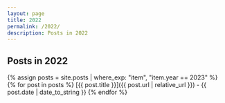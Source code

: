 ```yaml
---
layout: page
title: 2022
permalink: /2022/
description: Posts in 2022
---
```


## Posts in 2022
{% assign posts = site.posts | where_exp: "item", "item.year == 2023" %}
{% for post in posts %}
  [{{ post.title }}]({{ post.url | relative_url }}) - {{ post.date | date_to_string }}
{% endfor %}